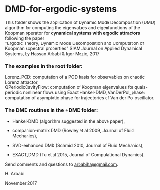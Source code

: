 # DMD-for-ergodic-systems
This folder shows the application of Dynamic Mode Decomposition (DMD) algorithm for computing the eigenvalues and eigenfunctions of the Koopman operator  for **dynamical systems with ergodic attractors** following the paper  
"Ergodic Theory, Dynamic Mode Decomposition and Computation of Koopman scpectral properties"
SIAM Journal on Applied Dynamical Systems, by Hassan Arbabi & Igor Mezic, 2017


### The examples in the root folder:

Lorenz_POD: computation of a POD basis for observables on chaotic Lorenz attractor,  
QPeriodicCavityFlow: computation of Koopman eigenvalues for quais-periodic nonlinear flows using Exact Hankel-DMD,
VanDerPol_phase: computation of asymptotic phase for trajectories of Van der Pol oscillator.




### The DMD routines in the +DMD folder:

* Hankel-DMD (algorithm suggested in the above paper),

* companion-matrix DMD (Rowley et al 2009, Journal of Fluid Mechanics),
* SVD-enhanced DMD (Schmid 2010, Journal of Fluid Mechanics),
* EXACT_DMD (Tu et al 2015, Journal of Computational Dynamics). 


Send comments and questions to arbabiha@gmail.com.

H. Arbabi

November 2017
